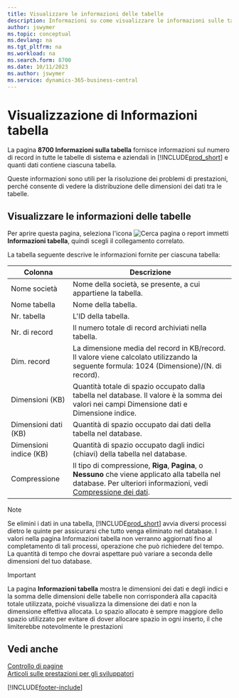 ```yaml
---
title: Visualizzare le informazioni delle tabelle
description: Informazioni su come visualizzare le informazioni sulle tabelle di database in Business Central.
author: jswymer
ms.topic: conceptual
ms.devlang: na
ms.tgt_pltfrm: na
ms.workload: na
ms.search.form: 8700
ms.date: 10/11/2023
ms.author: jswymer
ms.service: dynamics-365-business-central
---
```


# Visualizzazione di Informazioni tabella

La pagina **8700 Informazioni sulla tabella** fornisce informazioni sul numero di record in tutte le tabelle di sistema e aziendali in [!INCLUDE[prod_short](includes/prod_short.md)] e quanti dati contiene ciascuna tabella.

Queste informazioni sono utili per la risoluzione dei problemi di prestazioni, perché consente di vedere la distribuzione delle dimensioni dei dati tra le tabelle.

## Visualizzare le informazioni delle tabelle

Per aprire questa pagina, seleziona l'icona ![Cerca pagina o report](media/ui-search/search_small.png "Icona Cerca pagina o report") immetti **Informazioni tabella**, quindi scegli il collegamento correlato.

La tabella seguente descrive le informazioni fornite per ciascuna tabella:

|Colonna|Descrizione|
|------|-----------|
|Nome società|Nome della società, se presente, a cui appartiene la tabella.|
|Nome tabella|Nome della tabella.|
|Nr. tabella|L'ID della tabella.|
|Nr. di record|Il numero totale di record archiviati nella tabella.|
|Dim. record|La dimensione media del record in KB/record. Il valore viene calcolato utilizzando la seguente formula: 1024 (Dimensione)/(N. di record). |
|Dimensioni (KB)|Quantità totale di spazio occupato dalla tabella nel database. Il valore è la somma dei valori nei campi Dimensione dati e Dimensione indice.|
|Dimensioni dati (KB)|Quantità di spazio occupato dai dati della tabella nel database.|
|Dimensioni indice (KB)|Quantità di spazio occupato dagli indici (chiavi) della tabella nel database.|
|Compressione|Il tipo di compressione, **Riga**, **Pagina**, o **Nessuno** che viene applicato alla tabella nel database. Per ulteriori informazioni, vedi [Compressione dei dati](/sql/relational-databases/data-compression/data-compression?).|

> [!NOTE]
> Se elimini i dati in una tabella, [!INCLUDE[prod_short](includes/prod_short.md)] avvia diversi processi dietro le quinte per assicurarsi che tutto venga eliminato nel database. I valori nella pagina Informazioni tabella non verranno aggiornati fino al completamento di tali processi, operazione che può richiedere del tempo. La quantità di tempo che dovrai aspettare può variare a seconda delle dimensioni del tuo database.

> [!IMPORTANT]  
> La pagina **Informazioni tabella** mostra le dimensioni dei dati e degli indici e la somma delle dimensioni delle tabelle non corrisponderà alla capacità totale utilizzata, poiché visualizza la dimensione dei dati e non la dimensione effettiva allocata. Lo spazio allocato è sempre maggiore dello spazio utilizzato per evitare di dover allocare spazio in ogni inserto, il che limiterebbe notevolmente le prestazioni


## Vedi anche

[Controllo di pagine](across-inspect-page.md)  
[Articoli sulle prestazioni per gli sviluppatori](/dynamics365/business-central/dev-itpro/performance/performance-developer)  


[!INCLUDE[footer-include](includes/footer-banner.md)]